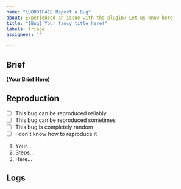 ```yaml
---
name: "\U0001F41E Report a Bug"
about: Experienced an issue with the plugin? Let us know here!
title: "[Bug] Your fancy title here!"
labels: triage
assignees: ''

---
```


## Brief
<!--
//  Give us a 2-3 sentence summary of the bug here.
//  This should include a summary of the conditions required, and the impact
//  the bug has on the server or plugin.
 -->

**(Your Brief Here)**

## Reproduction
<!--
//  If you have steps to reproduce your issue, please list them here.
//  If they don't work all the time, let us know so we can try it out multiple times.
-->

- [ ] This bug can be reproduced reliably
- [ ] This bug can be reproduced sometimes
- [ ] This bug is completely random
- [ ] I don't know how to reproduce it

1. Your...
2. Steps...
3. Here...

## Logs
<!--
//  If you have any logs or extra data, put it here for others to look at.
//  Censor any personal information--this is a public issue tracker!
-->
